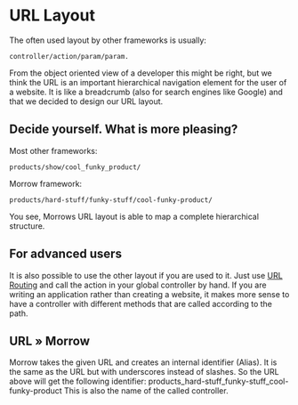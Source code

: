 # URL Layout #

The often used layout by other frameworks is usually:

```
controller/action/param/param.
```

From the object oriented view of a developer this might be right, but we think the URL is an important hierarchical navigation element for the user of a website. It is like a breadcrumb (also for search engines like Google) and that we decided to design our URL layout.

## Decide yourself. What is more pleasing? ##

Most other frameworks:
```
products/show/cool_funky_product/
```
Morrow framework:
```
products/hard-stuff/funky-stuff/cool-funky-product/
```

You see, Morrows URL layout is able to map a complete hierarchical structure.

## For advanced users ##

It is also possible to use the other layout if you are used to it. Just use [URL Routing](FtUrlRouting.md) and call the action in your global controller by hand.
If you are writing an application rather than creating a website, it makes more sense to have a controller with different methods that are called according to the path.

## URL » Morrow ##

Morrow takes the given URL and creates an internal identifier (Alias). It is the same as the URL but with underscores instead of slashes. So the URL above will get the following identifier: products\_hard-stuff\_funky-stuff\_cool-funky-product
This is also the name of the called controller.